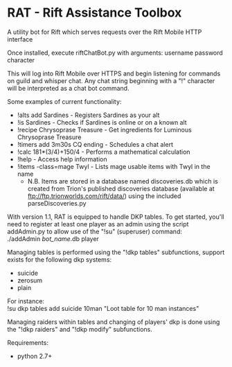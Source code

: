 RAT - Rift Assistance Toolbox
===========

A utility bot for Rift which serves requests over the Rift Mobile HTTP interface

Once installed, execute riftChatBot.py with arguments: username password character

This will log into Rift Mobile over HTTPS and begin listening for commands on guild and whisper chat. Any chat string beginning with a "!" character will be interpreted as a chat bot command.

Some examples of current functionality:  
- !alts add Sardines           - Registers Sardines as your alt
- !is Sardines                 - Checks if Sardines is online or on a known alt
- !recipe Chrysoprase Treasure - Get ingredients for Luminous Chrysoprase Treasure
- !timers add 3m30s CQ ending  - Schedules a chat alert
- !calc 181*(3/4)+150/4        - Performs a mathematical calculation
- !help                        - Access help information
- !items -class=mage Twyl      - Lists mage usable items with Twyl in the name
    * N.B. Items are stored in a database named discoveries.db which is created from Trion's published discoveries database (available at ftp://ftp.trionworlds.com/rift/data/) using the included parseDiscoveries.py

With version 1.1, RAT is equipped to handle DKP tables. To get started, you'll need to register at least one player as an admin using the script addAdmin.py to allow use of the "!su" (superuser) command:  
    ./addAdmin *bot_name*.db player

Managing tables is performed using the "!dkp tables" subfunctions, support exists for the following dkp systems:
- suicide
- zerosum
- plain

For instance:  
    !su dkp tables add suicide 10man "Loot table for 10 man instances"

Managing raiders within tables and changing of players' dkp is done using the "!dkp raiders" and "!dkp modify" subfunctions.

Requirements:
* python 2.7+
	